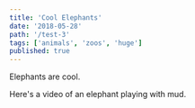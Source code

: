 ```yaml
---
title: 'Cool Elephants'
date: '2018-05-28'
path: '/test-3'
tags: ['animals', 'zoos', 'huge']
published: true
---
```


Elephants are cool.

Here's a video of an elephant playing with mud.
